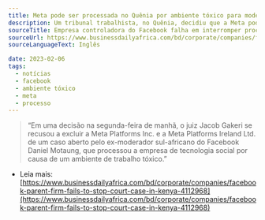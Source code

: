```yaml
---
title: Meta pode ser processada no Quênia por ambiente tóxico para moderadores de conteúdo.
description: Um tribunal trabalhista, no Quênia, decidiu que a Meta poderá ter que responder por expor funcionários quenianos a conteúdos tóxicos.
sourceTitle: Empresa controladora do Facebook falha em interromper processo judicial no Quênia.
sourceUrl: https://www.businessdailyafrica.com/bd/corporate/companies/facebook-parent-firm-fails-to-stop-court-case-in-kenya-4112968
sourceLanguageText: Inglês

date: 2023-02-06
tags:
  - notícias
  - facebook
  - ambiente tóxico
  - meta
  - processo
---
```


> “Em uma decisão na segunda-feira de manhã, o juiz Jacob Gakeri se recusou a excluir a Meta Platforms Inc. e a Meta Platforms Ireland Ltd. de um caso aberto pelo ex-moderador sul-africano do Facebook Daniel Motaung, que processou a empresa de tecnologia social por causa de um ambiente de trabalho tóxico.”


* Leia mais: [https://www.businessdailyafrica.com/bd/corporate/companies/facebook-parent-firm-fails-to-stop-court-case-in-kenya-4112968](https://www.businessdailyafrica.com/bd/corporate/companies/facebook-parent-firm-fails-to-stop-court-case-in-kenya-4112968)


